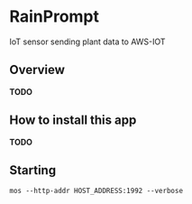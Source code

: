 #  RainPrompt

IoT sensor sending plant data to AWS-IOT

## Overview

__TODO__


## How to install this app

__TODO__

## Starting 

```
mos --http-addr HOST_ADDRESS:1992 --verbose
```
